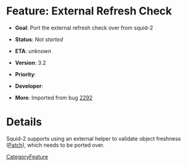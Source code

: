 # Feature: External Refresh Check

  - **Goal**: Port the external refresh check over from squid-2

  - **Status**: *Not started*

<!-- end list -->

  - **ETA**: *unknown*

  - **Version**: 3.2

  - **Priority**:

  - **Developer**:

  - **More**: Imported from bug
    [2292](https://bugs.squid-cache.org/show_bug.cgi?id=2292#)

# Details

Squid-2 supports using an external helper to validate object freshness
([Patch](http://www.squid-cache.org/Versions/v2/2.7/changesets/11758.patch)),
which needs to be ported over.

[CategoryFeature](/CategoryFeature#)
